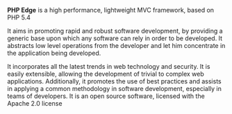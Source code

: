 **PHP Edge** is a high performance, lightweight MVC framework, based on PHP 5.4

It aims in promoting rapid and robust software development, by providing a generic base upon which any software can rely in order to be developed. It abstracts low level operations from the developer and let him concentrate in the application
being developed.

It incorporates all the latest trends in web technology and security. It is easily extensible, allowing the development of trivial to complex web applications.
Additionally, it promotes the use of best practices and assists in applying a common methodology in software development, especially in teams of developers.
It is an open source software, licensed with the Apache 2.0 license